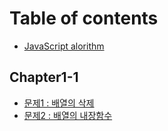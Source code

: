 # Table of contents

* [JavaScript alorithm](README.md)

## Chapter1-1

* [문제1 : 배열의 삭제](chapter1-1/1.md)
* [문제2 : 배열의 내장함수](chapter1-1/2.md)

